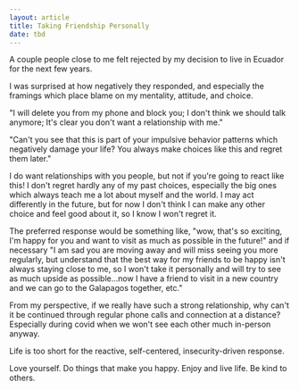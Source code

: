 ```yaml
---
layout: article
title: Taking Friendship Personally
date: tbd
---
```


A couple people close to me felt rejected by my decision to live in Ecuador for the next few years.

I was surprised at how negatively they responded, and especially the framings which place blame on my mentality, attitude, and choice.

"I will delete you from my phone and block you; I don't think we should talk anymore; It's clear you don't want a relationship with me."

"Can't you see that this is part of your impulsive behavior patterns which negatively damage your life? You always make choices like this and regret them later."

I do want relationships with you people, but not if you're going to react like this!
I don't regret hardly any of my past choices, especially the big ones which always teach me a lot about myself and the world. I may act differently in the future, but for now I don't think I can make any other choice and feel good about it, so I know I won't regret it.

The preferred response would be something like, "wow, that's so exciting, I'm happy for you and want to visit as much as possible in the future!" and if necessary "I am sad you are moving away and will miss seeing you more regularly, but understand that the best way for my friends to be happy isn't always staying close to me, so I won't take it personally and will try to see as much upside as possible...now I have a friend to visit in a new country and we can go to the Galapagos together, etc."

From my perspective, if we really have such a strong relationship, why can't it be continued through regular phone calls and connection at a distance? Especially during covid when we won't see each other much in-person anyway.

Life is too short for the reactive, self-centered, insecurity-driven response.

Love yourself.
Do things that make you happy.
Enjoy and live life.
Be kind to others.
